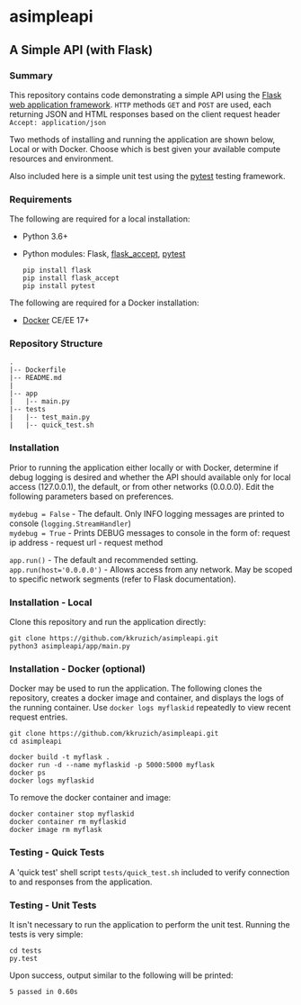 
# asimpleapi

## A Simple API (with Flask)

### Summary

This repository contains code demonstrating a simple API using the [Flask web application framework](https://flask.palletsprojects.com). `HTTP`
methods `GET` and `POST` are used, each returning JSON and HTML responses based on the client request header `Accept: application/json`

Two methods of installing and running the application are shown below, Local or with Docker. Choose which is best given your available compute resources and environment.

Also included here is a simple unit test using the [pytest](https://pytest.org) testing framework.

### Requirements

The following are required for a local installation:

* Python 3.6+
* Python modules: Flask, [flask_accept](https://pypi.org/project/flask_accept), [pytest](https://pytest.org)

    ```
    pip install flask   
    pip install flask_accept   
    pip install pytest   
    ```

The following are required for a Docker installation:

* [Docker](https://docker.com) CE/EE 17+


### Repository Structure

    .
    |-- Dockerfile
    |-- README.md
    |
    |-- app
    |   |-- main.py
    |-- tests
    |   |-- test_main.py
    |   |-- quick_test.sh


### Installation

Prior to running the application either locally or with Docker, determine if debug logging is desired and whether the API should available only for local
access (127.0.0.1), the default, or from other networks (0.0.0.0). Edit the following parameters based on preferences.

 `mydebug = False` - The default. Only INFO logging messages are printed to console (`logging.StreamHandler`)   
 `mydebug = True` - Prints DEBUG messages to console in the form of: request ip address - request url - request method

 `app.run()` - The default and recommended setting.   
 `app.run(host='0.0.0.0')` - Allows access from any network. May be scoped to specific network segments (refer to Flask documentation).

### Installation - Local

Clone this repository and run the application directly:

    git clone https://github.com/kkruzich/asimpleapi.git
    python3 asimpleapi/app/main.py


### Installation - Docker (optional)

Docker may be used to run the application. The following clones the repository, creates a docker image and container, and displays the logs of the running container. Use `docker logs myflaskid` repeatedly to view recent request entries.

    git clone https://github.com/kkruzich/asimpleapi.git
    cd asimpleapi

    docker build -t myflask .
    docker run -d --name myflaskid -p 5000:5000 myflask
    docker ps
    docker logs myflaskid

To remove the docker container and image:

    docker container stop myflaskid
    docker container rm myflaskid
    docker image rm myflask


### Testing - Quick Tests

A 'quick test' shell script `tests/quick_test.sh` included to verify connection to and responses from the application.

### Testing - Unit Tests

It isn't necessary to run the application to perform the unit test. Running the tests is very simple:

    cd tests
    py.test

Upon success, output similar to the following will be printed:

    5 passed in 0.60s
